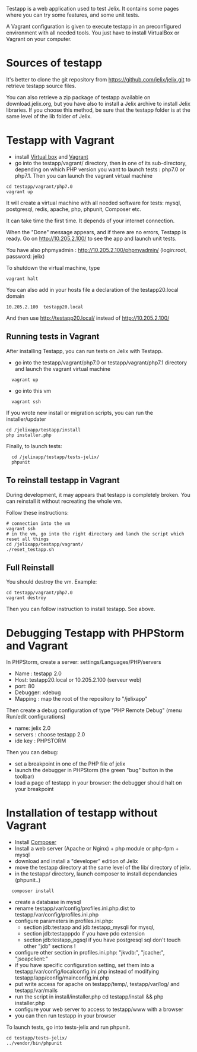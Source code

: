 
Testapp is a web application used to test Jelix. It contains some pages where you can try
some features, and some unit tests.

A Vagrant configuration is given to execute testapp in an preconfigured environment with
all needed tools. You just have to install VirtualBox or Vagrant on your computer.

Sources of testapp
==================

It's better to clone the git repository from https://github.com/jelix/jelix.git to retrieve
testapp source files.

You can also retrieve a zip package of testapp available on download.jelix.org, but
you have also to install a Jelix archive to install Jelix libraries. If you choose this
method, be sure that the testapp folder is at the same level of the lib folder of Jelix.


Testapp with Vagrant
====================

- install [Virtual box](https://www.virtualbox.org/) and [Vagrant](http://www.vagrantup.com/downloads.html)
- go into the testapp/vagrant/ directory, then in one of its sub-directory, 
  depending on which PHP version you want to launch tests : php7.0 or php7.1.
  Then you can launch the vagrant virtual machine

```
cd testapp/vagrant/php7.0
vagrant up
```

It will create a virtual machine with all needed software for tests: mysql,
postgresql, redis, apache, php, phpunit, Composer etc.

It can take time the first time. It depends of your internet connection.

When the "Done" message appears, and if there are no errors, Testapp is
ready. Go on http://10.205.2.100/ to see the app and launch unit tests.

You have also phpmyadmin : http://10.205.2.100/phpmyadmin/ (login:root, password: jelix)

To shutdown the virtual machine, type

```
vagrant halt
```

You can also add in your hosts file a declaration of the testapp20.local domain

```
10.205.2.100  testapp20.local
```

And then use http://testapp20.local/ instead of http://10.205.2.100/


Running tests in Vagrant
------------------------

After installing Testapp, you can run tests on Jelix with Testapp.

- go into the testapp/vagrant/php7.0 or testapp/vagrant/php7.1
 directory and launch the vagrant virtual machine

```
  vagrant up
```

- go into this vm

```
  vagrant ssh
```

If you wrote new install or migration scripts, you can run the installer/updater

```
cd /jelixapp/testapp/install
php installer.php
```

Finally, to launch tests:

```
  cd /jelixapp/testapp/tests-jelix/
  phpunit
```

To reinstall testapp in Vagrant
-------------------------------

During development, it may appears that testapp is completely broken. You can reinstall
it without recreating the whole vm.

Follow these instructions:

```
# connection into the vm
vagrant ssh
# in the vm, go into the right directory and lanch the script which reset all things
cd /jelixapp/testapp/vagrant/
./reset_testapp.sh
```

Full Reinstall
--------------

You should destroy the vm. Example:

```
cd testapp/vagrant/php7.0
vagrant destroy
```

Then you can follow instruction to install testapp. See above.


Debugging Testapp with PHPStorm and Vagrant
===========================================

In PHPStorm, create a server: settings/Languages/PHP/servers

- Name : testapp 2.0
- Host: testapp20.local or 10.205.2.100 (serveur web)
- port: 80
- Debugger: xdebug
- Mapping : map the root of the repository to "/jelixapp"

Then create a debug configuration of type "PHP Remote Debug"
(menu Run/edit configurations)

- name: jelix 2.0
- servers : choose testapp 2.0
- ide key : PHPSTORM

Then you can debug:

- set a breakpoint in one of the PHP file of jelix
- launch the debugger in PHPStorm (the green "bug" button in the toolbar)
- load a page of testapp in your browser: the debugger should halt on your breakpoint
    

Installation of testapp without Vagrant
=======================================

- Install [Composer](http://getcomposer.com)
- Install a web server (Apache or Nginx) + php module or php-fpm + mysql
- download and install a "developer" edition of Jelix
- move the testapp directory at the same level of the lib/ directory of jelix.
- in the testapp/ directory, launch composer to install dependancies (phpunit..)

```
  composer install
```

- create a database in mysql
- rename testapp/var/config/profiles.ini.php.dist to testapp/var/config/profiles.ini.php
- configure parameters in profiles.ini.php:
    - section jdb:testapp and jdb:testapp_mysqli for mysql,
    - section jdb:testapppdo if you have pdo extension
    - section jdb:testapp_pgsql if you have postgresql sql
    don't touch other  "jdb" sections !
- configure other section in profiles.ini.php: "jkvdb:", "jcache:", "jsoapclient:"
- if you have specific configuration setting, set them into a testapp/var/config/localconfig.ini.php
  instead of modifying testapp/app/config/mainconfig.ini.php
- put write access for apache on testapp/temp/, testapp/var/log/ and testapp/var/mails
- run the script in install/installer.php 
    cd testapp/install && php installer.php
- configure your web server to access to testapp/www with a browser
- you can then run testapp in your browser

To launch tests, go into tests-jelix and run phpunit.

```
cd testapp/tests-jelix/
../vendor/bin/phpunit
```


